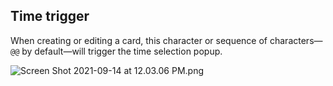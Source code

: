 ## Time trigger

When creating or editing a card, this character or sequence of characters—`@@` by default—will trigger the time selection popup.

<img alt="Screen Shot 2021-09-14 at 12.03.06 PM.png" srcset="/obsidian-chatlike/Assets/Screen%20Shot%202021-09-14%20at%2012.03.06%20PM.png 2x">

